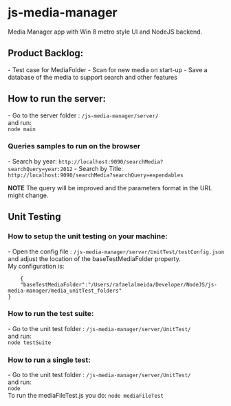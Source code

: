 js-media-manager
================

Media Manager app with Win 8 metro style UI and NodeJS backend.

<h2>Product Backlog:</h2>
- Test case for MediaFolder
- Scan for new media on start-up
- Save a database of the media to support search and other features

<br>
<h2>How to run the server:</h2>
- Go to the server folder : <code><YOUR_REPO_FOLDER>/js-media-manager/server/</code>
	<br>
and run:
<br>
<code>node main</code>

<h3>Queries samples to run on the browser</h3>
- Search by year: <code>http://localhost:9090/searchMedia?searchQuery=year:2012</code>
- Search by Title: <code>http://localhost:9090/searchMedia?searchQuery=expendables</code>

<b>NOTE</b> The query will be improved and the parameters format in the URL might change.

<h2>Unit Testing</h2>
<h3>How to setup the unit testing on your machine:</h3>
- Open the config file : <code><YOUR_REPO_FOLDER>/js-media-manager/server/UnitTest/testConfig.json</code>
and adjust the location of the baseTestMediaFolder property.
<br>
My configuration is:
<br>
<code>
	{
	"baseTestMediaFolder":"/Users/rafaelalmeida/Developer/NodeJS/js-media-manager/media_unitTest_folders"
}
</code>

<h3>How to run the test suite:</h3>
- Go to the unit test folder : <code><YOUR_REPO_FOLDER>/js-media-manager/server/UnitTest/</code>
	<br>
and run:
<br>
<code>node testSuite</code>

<h3>How to run a single test:</h3>
- Go to the unit test folder : <code><YOUR_REPO_FOLDER>/js-media-manager/server/UnitTest/</code>
	<br>
and run:
<br>
<code>node <test file></code>
<br>
To run the mediaFileTest.js you do:
<code>node mediaFileTest</code>

    
